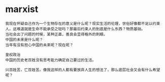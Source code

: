 # marxist

    我现在怀疑自己作为一个生物存在的意义是什么呢？现实生活的伦理，世俗好像都不足以约束人。这难道就是生命不能承受之轻吗？那最后约束人的到底是什么东西？物质基础。
    当社会出了问题的时候，某种正直，善良会显得格外的刺眼。
    中国的未来是什么呢？
    当年有没有担心中国的未来呢？现在呢？

    皇权政治
    中国的历史老百姓没有思考能力确定自己要过的生活。
    
    兴百姓苦，亡百姓苦。像我这样的人都有要放弃人生的想法了，那么底层社会又会有什么希望呢？
    
